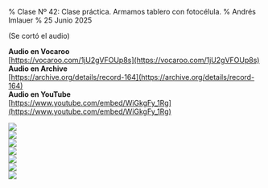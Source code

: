 % Clase Nº 42: Clase práctica. Armamos tablero con fotocélula.
% Andrés Imlauer
% 25 Junio 2025

(Se cortó el audio)    
    
**Audio en Vocaroo**    
[https://vocaroo.com/1jU2gVFOUp8s](https://vocaroo.com/1jU2gVFOUp8s)    
**Audio en Archive**    
[https://archive.org/details/record-164](https://archive.org/details/record-164)    
**Audio en YouTube**    
[https://www.youtube.com/embed/WiGkgFy_1Rg](https://www.youtube.com/embed/WiGkgFy_1Rg)    
    
![](https://blogger.googleusercontent.com/img/b/R29vZ2xl/AVvXsEis_T31YlKVBdeIikaXZxgr43CTgWQOMRSBQc2M7CbJvcqqbySmYizBvPIJWkI2YWX42j-cAIJEJozDJ_AfUw3PjAaU0Y21189Dk0KQQFrtf5eAppQGl7hiCGiTEDh7TQ0_3BQ8wJeM7_hsQJW2hU2QvPYSi_Uw5pG_LbeEIvsGHjUsGxHJjc2BcDNbgv4/s4160/IMG_20250624_201423579.jpg)    
![](https://blogger.googleusercontent.com/img/b/R29vZ2xl/AVvXsEgec1Tb7cAHNYSU49SdUtlOGGjwUd5pKseYBP16boPZphNgr52W_g04AMCAvYvCME8NO5BEuF1Y6D8KBUhxGVHHi7FhsK_KAxZTx_vCK805vaRKV1VPv8gSiXkvzriJ7CgtOaOkbG5WK0dH98jCgz1e66ge6ZTSUU7g0jeg6RqZr8kC44T64yS62CEkoYc/s4160/IMG_20250624_201035822.jpg)    
![](https://blogger.googleusercontent.com/img/b/R29vZ2xl/AVvXsEiomxIr7icnIqCdldavvx_9Fj61n73DIiegt_Lf5usvgbFjoGCruaG2UW6tsGgSlGZ3RmVSIU-qMx45QaRZ9vDGWIvPArxc2gLVYT35M1w8ACWpvF3bZ0rZ6415SNZnm2pR3Qr5w-vFE9I9mtpNN0YkhtRpHdVEEOmiEUWsJs5PzSBrMNRA5Dh8uiZDtoE/s4160/IMG_20250624_200840915.jpg)    
![](https://blogger.googleusercontent.com/img/b/R29vZ2xl/AVvXsEhulDHy2cJWOaZnil2OUsWYMMchQDm9Cjarmj3mq9cqJ5WskcNccIZqkIgkkmOgZuYmh38dmENOrcI9IOsTiW4ggjm9EyRBAfNOwWcNHkxK0pDWrebO6ImwCdj7CjFHqxoz00AGewJD7EVmuqNimkeuaN0V9Fk3dOlQvaiYF7U-Z_Ba1yMX7Y8Q4SEp4g8/s4160/IMG_20250624_200829137.jpg)    
![](https://blogger.googleusercontent.com/img/b/R29vZ2xl/AVvXsEjP9FJEc6tTjK_oWK8gjBx2BLlAJ5DiY6Gi15Qgbot4H6zSXH4MCe6WpZe7TgnBll_Q36kmdT7oMhqNHWf26iyzYNEkPoWJTeaNA6H7k8ge0VGwD_lyX9aeukyM_scPxd9PEd17151Rvua8gGiGwcBSi_TOSi9uWBfcIrDxIsIA4aSg-zV4og7D2F_4p-4/s4160/IMG_20250624_192705593.jpg)    
![](https://blogger.googleusercontent.com/img/b/R29vZ2xl/AVvXsEijI7TilF6nf9mS6RVAVO8Mu-H3V43MqCeiTBonKFhimWYKmKj5zGv3ByxAUv9EGOoryMY4V_9ZRbia0NGbJ5LnWPVJ_HLxHDv9Gs8cSKzQit2q_w8SZU9VRXh07gdxCyKMV-Fok2Qx018m4bEWTqRQVxQrRY8u4tW6NgO0BMdIQFz8-ITjXloiK-4njFY/s4160/IMG_20250624_192703831.jpg)    
![](https://blogger.googleusercontent.com/img/b/R29vZ2xl/AVvXsEgpm97oHlAJbKJXFbrBh3jZHK0bmhJLLT6NKNW8t-tQEAvTyUeWBJfWwmlpJMUf4yrCSEwO3FCdw5bEDsYDjfbri6iNNDZhKA-qwgt52XWkpMv4OVHY6p-fw34yevWzaWZDZI5wyf03qfaaS-ZYJVR8MIURZottVg-d1GI5IclIy_TzlByBcVZf7Ef7RPk/s4160/IMG_20250624_192700446.jpg)    
    

